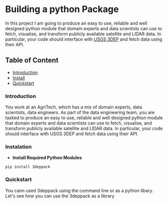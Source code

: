 # Building a python Package

In this project I am going to produce an easy to use, reliable and
well designed python module that domain experts and data scientists can use to fetch,
visualise, and transform publicly available satellite and LIDAR data. In particular, your code
should interface with [USGS 3DEP](https://www.usgs.gov/core-science-systems/ngp/3dep) and fetch data using their API.

## Table of Content
- [Introduction](#introduction)
- [Install](#instalation)
- [Quickstart](#quickstart)

### Introduction
You work at an AgriTech, which has a mix of domain experts, data scientists, data engineers. As part of the data engineering team, you are tasked to produce an easy to use, reliable and well designed python module that domain experts and data scientists can use to fetch, visualise, and transform publicly available satellite and LIDAR data. In particular, your code should interface with USGS 3DEP and fetch data using their API. 

### Instalation
- **Install Required Python Modules**
``` 
pip install 3deppack
```

### Quickstart
You cann used 3deppack using the command line or as a python libary.
Let's see how you can use the 3deppack as a library
